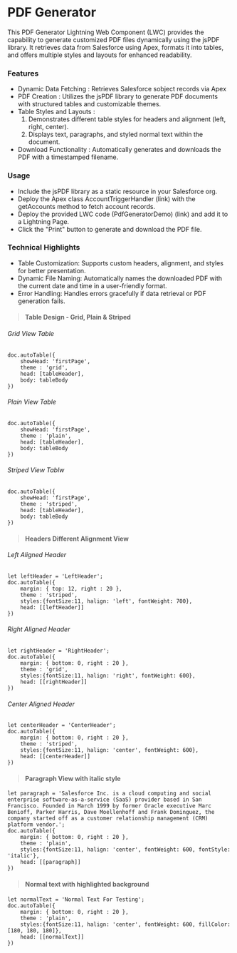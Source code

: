 # PDF Generator

This PDF Generator Lightning Web Component (LWC) provides the capability to generate customized PDF files dynamically using the jsPDF library. It retrieves data from Salesforce using Apex, formats it into tables, and offers multiple styles and layouts for enhanced readability.

### Features
- Dynamic Data Fetching : Retrieves Salesforce sobject records via Apex
- PDF Creation : Utilizes the jsPDF library to generate PDF documents with structured tables and customizable themes.
- Table Styles and Layouts :
    1. Demonstrates different table styles for headers and alignment (left, right, center).
    2. Displays text, paragraphs, and styled normal text within the document.
- Download Functionality : Automatically generates and downloads the PDF with a timestamped filename.

### Usage
- Include the jsPDF library as a static resource in your Salesforce org.
- Deploy the Apex class AccountTriggerHandler (link) with the getAccounts method to fetch account records.
- Deploy the provided LWC code (PdfGeneratorDemo) (link) and add it to a Lightning Page.
- Click the "Print" button to generate and download the PDF file.

### Technical Highlights
- Table Customization: Supports custom headers, alignment, and styles for better presentation.
- Dynamic File Naming: Automatically names the downloaded PDF with the current date and time in a user-friendly format.
- Error Handling: Handles errors gracefully if data retrieval or PDF generation fails.


> #### Table Design - Grid, Plain & Striped

###### Grid View Table
~~~
doc.autoTable({
    showHead: 'firstPage',
    theme : 'grid',
    head: [tableHeader],
    body: tableBody
})
~~~

###### Plain View Table
~~~
doc.autoTable({
    showHead: 'firstPage',
    theme : 'plain',
    head: [tableHeader],
    body: tableBody
})
~~~

###### Striped View Tablw
~~~
doc.autoTable({
    showHead: 'firstPage',
    theme : 'striped',
    head: [tableHeader],
    body: tableBody
})
~~~

> #### Headers Different Alignment View

###### Left Aligned Header
~~~
let leftHeader = 'LeftHeader';
doc.autoTable({
    margin: { top: 12, right : 20 },
    theme : 'striped',
    styles:{fontSize:11, halign: 'left', fontWeight: 700},
    head: [[leftHeader]]
})
~~~

###### Right Aligned Header
~~~
let rightHeader = 'RightHeader';
doc.autoTable({
    margin: { bottom: 0, right : 20 },
    theme : 'grid',
    styles:{fontSize:11, halign: 'right', fontWeight: 600},
    head: [[rightHeader]]
})
~~~

###### Center Aligned Header
~~~
let centerHeader = 'CenterHeader';
doc.autoTable({
    margin: { bottom: 0, right : 20 },
    theme : 'striped',
    styles:{fontSize:11, halign: 'center', fontWeight: 600},
    head: [[centerHeader]]
})
~~~

> #### Paragraph View with italic style

~~~
let paragraph = 'Salesforce Inc. is a cloud computing and social enterprise software-as-a-service (SaaS) provider based in San Francisco. Founded in March 1999 by former Oracle executive Marc Benioff, Parker Harris, Dave Moellenhoff and Frank Dominguez, the company started off as a customer relationship management (CRM) platform vendor.';
doc.autoTable({
    margin: { bottom: 0, right : 20 },
    theme : 'plain',
    styles:{fontSize:11, halign: 'center', fontWeight: 600, fontStyle: 'italic'},
    head: [[paragraph]]
})
~~~

> #### Normal text with highlighted background

~~~
let normalText = 'Normal Text For Testing';
doc.autoTable({
    margin: { bottom: 0, right : 20 },
    theme : 'plain',
    styles:{fontSize:11, halign: 'center', fontWeight: 600, fillColor: [180, 180, 180]},
    head: [[normalText]]
})
~~~
